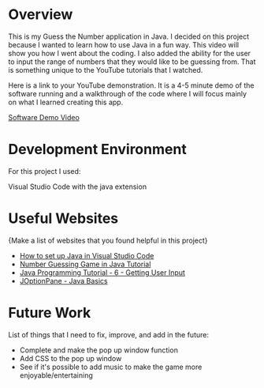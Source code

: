# Overview

This is my Guess the Number application in Java.  I decided on this project because I wanted to learn how to use Java in a fun way.  This video will show you how I went about the coding.  I also added the ability for the user to input the range of numbers that they would like to be guessing from.  That is something unique to the YouTube tutorials that I watched.  

Here is a link to your YouTube demonstration. It is a 4-5 minute demo of the software running and a walkthrough of the code where I will focus mainly on what I learned creating this app.

[Software Demo Video](http://youtube.link.goes.here)

# Development Environment

For this project I used:

Visual Studio Code with the java extension

# Useful Websites

{Make a list of websites that you found helpful in this project}

- [How to set up Java in Visual Studio Code](https://www.youtube.com/watch?v=BB0gZFpukJU)
- [Number Guessing Game in Java Tutorial](https://www.youtube.com/watch?v=j_ax_yT7KW0)
- [Java Programming Tutorial - 6 - Getting User Input](https://www.youtube.com/watch?v=5DdacOkrTgo)
- [JOptionPane - Java Basics](https://www.youtube.com/watch?v=E3JQrxxQKlo)

# Future Work

List of things that I need to fix, improve, and add in the future:

- Complete and make the pop up window function
- Add CSS to the pop up window
- See if it's possible to add music to make the game more enjoyable/entertaining